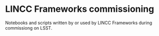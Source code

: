 # LINCC Frameworks commissioning 

Notebooks and scripts written by or used by LINCC Frameworks during 
commissiong on LSST.